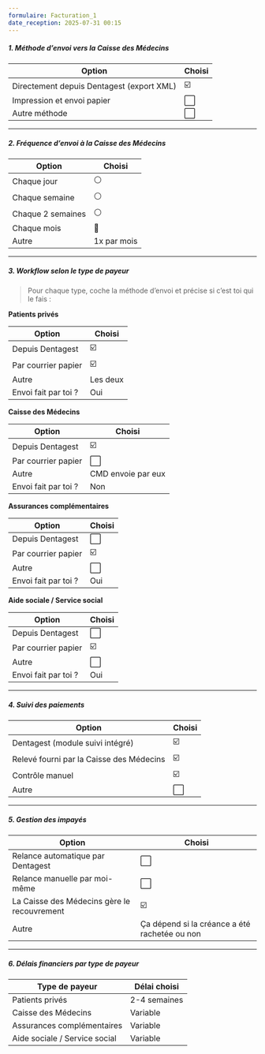 ```yaml
---
formulaire: Facturation_1
date_reception: 2025-07-31 00:15
---
```


##### 1. Méthode d’envoi vers la Caisse des Médecins

| Option                                    | Choisi |
| ----------------------------------------- | ------ |
| Directement depuis Dentagest (export XML) | ☑️     |
| Impression et envoi papier                | ⬜      |
| Autre méthode                             | ⬜      |

---

##### 2. Fréquence d’envoi à la Caisse des Médecins

| Option | Choisi |
|--------|--------|
| Chaque jour | ⚪ |
| Chaque semaine | ⚪ |
| Chaque 2 semaines | ⚪ |
| Chaque mois | 🔘 |
| Autre | 1x par mois |

---

##### 3. Workflow selon le type de payeur
> Pour chaque type, coche la méthode d’envoi et précise si c’est toi qui le fais :

**Patients privés**

| Option | Choisi |
|--------|--------|
| Depuis Dentagest | ☑️ |
| Par courrier papier | ☑️ |
| Autre | Les deux |
| Envoi fait par toi ? | Oui |

**Caisse des Médecins**

| Option | Choisi |
|--------|--------|
| Depuis Dentagest | ☑️ |
| Par courrier papier | ⬜ |
| Autre | CMD envoie par eux |
| Envoi fait par toi ? | Non |

**Assurances complémentaires**

| Option | Choisi |
|--------|--------|
| Depuis Dentagest | ⬜ |
| Par courrier papier | ☑️ |
| Autre | ⬜ |
| Envoi fait par toi ? | Oui |

**Aide sociale / Service social**

| Option | Choisi |
|--------|--------|
| Depuis Dentagest | ⬜ |
| Par courrier papier | ☑️ |
| Autre | ⬜ |
| Envoi fait par toi ? | Oui |

---

##### 4. Suivi des paiements

| Option | Choisi |
|--------|--------|
| Dentagest (module suivi intégré) | ☑️ |
| Relevé fourni par la Caisse des Médecins | ☑️ |
| Contrôle manuel | ☑️ |
| Autre | ⬜ |

---

##### 5. Gestion des impayés

| Option | Choisi |
|--------|--------|
| Relance automatique par Dentagest | ⬜ |
| Relance manuelle par moi-même | ⬜ |
| La Caisse des Médecins gère le recouvrement | ☑️ |
| Autre | Ça dépend si la créance a été rachetée ou non |

---

##### 6. Délais financiers par type de payeur

| Type de payeur | Délai choisi |
|----------------|-------------|
| Patients privés | 2-4 semaines |
| Caisse des Médecins | Variable |
| Assurances complémentaires | Variable |
| Aide sociale / Service social | Variable |
